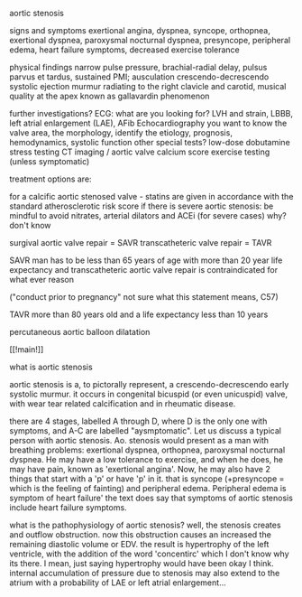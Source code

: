 aortic stenosis 

signs and symptoms 
exertional angina, dyspnea, syncope, orthopnea, exertional dyspnea, paroxysmal nocturnal dyspnea, presyncope, peripheral edema, heart failure symptoms, decreased exercise tolerance 

physical findings 
narrow pulse pressure, brachial-radial delay, pulsus parvus et tardus, sustained PMI;
ausculation 
crescendo-decrescendo systolic ejection murmur radiating to the right clavicle and carotid, musical quality at the apex known as gallavardin phenomenon

further investigations? 
ECG: what are you looking for? 
LVH and strain, LBBB, left atrial enlargement (LAE), AFib 
Echocardiography 
you want to know the valve area, the morphology, identify the etiology, prognosis, hemodynamics, systolic function 
other special tests? 
low-dose dobutamine stress testing 
CT imaging / aortic valve calcium score 
exercise testing (unless symptomatic)

treatment options are: 

for a calcific aortic stenosed valve - statins are given in accordance with the standard atherosclerotic risk score 
if there is severe aortic stenosis: be mindful to avoid nitrates, arterial dilators and ACEi (for severe cases)
why? don't know

surgival aortic valve repair = SAVR
transcatheteric valve repair = TAVR

SAVR 
man has to be less than 65 years of age with more than 20 year life expectancy and transcatheteric aortic valve repair is contraindicated for what ever reason 

("conduct prior to pregnancy" not sure what this statement means, C57)

TAVR 
more than 80 years old and a life expectancy less than 10 years 

percutaneous aortic balloon dilatation 

[[!main!]]


what is aortic stenosis 

aortic stenosis is a, to pictorally represent, a crescendo-decrescendo early systolic murmur. it occurs in congenital bicuspid (or even unicuspid) valve, with wear tear related calcification and in rheumatic disease. 

there are 4 stages, labelled A through D, where D is the only one with symptoms, and A-C are labelled "aysmptomatic". Let us discuss a typical person with aortic stenosis. Ao. stenosis would present as a man with breathing problems: exertional dyspnea, orthopnea, paroxysmal nocturnal dyspnea. He may have a low tolerance to exercise, and when he does, he may have pain, known as 'exertional angina'. Now, he may also have 2 things that start with a 'p' or have 'p' in it. that is syncope (+presyncope = which is the feeling of fainting) and peripheral edema. Peripheral edema is symptom of heart failure' the text does say that symptoms of aortic stenosis include heart failure symptoms. 

what is the pathophysiology of aortic stenosis? well, the stenosis creates and outflow obstruction. now this obstruction causes an increased the remaining diastolic volume or EDV. the result is hypertrophy of the left ventricle, with the addition of the word 'concentirc' which I don't know why its there. I mean, just saying hypertrophy would have been okay I think. internal accumulation of pressure due to stenosis may also extend to the atrium with a probability of LAE or left atrial enlargement...